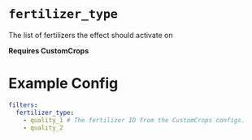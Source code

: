 # `fertilizer_type`

The list of fertilizers the effect should activate on

**Requires CustomCrops**
# Example Config
```yaml
filters:
  fertilizer_type: 
    - quality_1 # The fertilizer ID from the CustomCrops configs. 
    - quality_2
```
